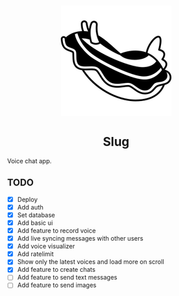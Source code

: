 <p align="center">
	<img src="./public/icons/slug-256.png" alt="Slug logo">
</p>

<h1 align="center">
  Slug
</h1>

Voice chat app.

## TODO

- [x] Deploy
- [x] Add auth
- [x] Set database
- [x] Add basic ui
- [x] Add feature to record voice
- [x] Add live syncing messages with other users
- [x] Add voice visualizer
- [x] Add ratelimit
- [x] Show only the latest voices and load more on scroll
- [x] Add feature to create chats
- [ ] Add feature to send text messages
- [ ] Add feature to send images
